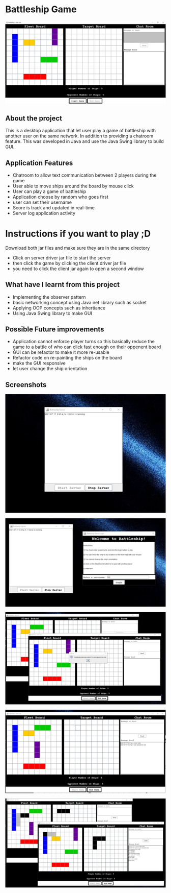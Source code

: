 # Battleship Game
<p align="center">
<img src="./BattleshipScreen.jpg">
</p>

## About the project
This is a desktop application that let user play a game of battleship with another user on the same network.  In addition to providing a chatroom feature.
This was developed in Java and use the Java Swing library to build GUI.

## Application Features
- Chatroom to allow text communication between 2 players during the game
- User able to move ships around the board by mouse click
- User can play a game of battleship
- Application choose by random who goes first
- user can set their username
- Score is track and updated in real-time
- Server log application activity

# Instructions if you want to play ;D
Download both jar files and make sure they are in the same directory
- Click on server driver jar file to start the server
- then click the game by clicking the client driver jar file
- you need to click the client jar again to open a second window

## What have I learnt from this project
- Implementing the observer pattern
- basic networking concept using Java net library such as socket
- Applying OOP concepts such as inhertiance
- Using Java Swing library to make GUI

## Possible Future improvements
- Application cannot enforce player turns so this basically reduce the game to a battle of who can click fast enough on their oppenent board
- GUI can be refactor to make it more re-usable
- Refactor code on re-painting the ships on the board
- make the GUI responsive
- let user change the ship orientation

## Screenshots
<p align="center">
<img src="./BattleshipScreen1.jpg">
</p>
<p align="center">
<img src="./BattleshipScreen2.jpg">
</p>
<p align="center">
<img src="./BattleshipScreen3.jpg">
</p>
<p align="center">
<img src="./BattleshipScreen4.jpg">
</p>
<p align="center">
<img src="./BattleshipScreen5.jpg">
</p>
